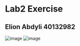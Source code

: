 # Lab2 Exercise
## Elion Abdyli 40132982
![image](https://github.com/user-attachments/assets/39632106-5147-405d-9cf8-e6730928ca13)
![image](https://github.com/user-attachments/assets/44f97d67-1dea-4544-b6f9-901c53eec973)
